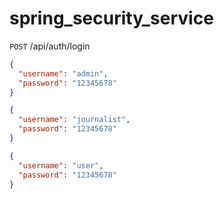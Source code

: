 # spring_security_service

`POST` /api/auth/login

```json
{
  "username": "admin",
  "password": "12345678"
}
```

```json
{
  "username": "journalist",
  "password": "12345678"
}
```

```json
{
  "username": "user",
  "password": "12345678"
}
```
